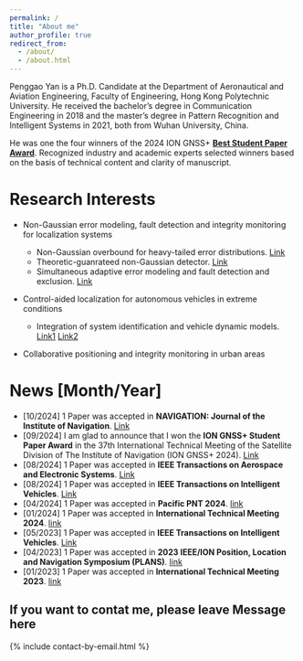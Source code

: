 ```yaml
---
permalink: /
title: "About me"
author_profile: true
redirect_from: 
  - /about/
  - /about.html
---
```


Penggao Yan is a Ph.D. Candidate at the Department of Aeronautical and Aviation Engineering, Faculty of Engineering, Hong Kong Polytechnic University. He received the bachelor’s degree in Communication Engineering in 2018 and the master’s degree in Pattern Recognition and Intelligent Systems in 2021, both from Wuhan University, China. 

He was one the four winners of the 2024 ION GNSS+ [**Best Student Paper Award**](https://jasonyanxx.github.io/portfolio/2024-09-20-portfolio). Recognized industry and academic experts selected winners based on the basis of technical content and clarity of manuscript.


Research Interests
======

- Non-Gaussian error modeling, fault detection and integrity monitoring for localization systems
  - Non-Gaussian overbound for heavy-tailed error distributions. [Link](https://jasonyanxx.github.io/publication/2024-08-26-PGO)
  - Theoretic-guanrateed non-Gaussian detector. [Link](https://jasonyanxx.github.io/publication/2024-09-16-GNSS-2024)
  - Simultaneous adaptive error modeling and fault detection and exclusion. [Link](https://jasonyanxx.github.io/publication/2024-08-26-Adaptive-GMM-FDE)


- Control-aided localization for autonomous vehicles in extreme conditions
  - Integration of system identification and vehicle dynamic models. [Link1](https://jasonyanxx.github.io/publication/2023-05-08-SI) [Link2](https://jasonyanxx.github.io/publication/2023-04-24-PLANS-2023)


- Collaborative positioning and integrity monitoring in urban areas



News [Month/Year]
======
- [10/2024] 1 Paper was accepted in **NAVIGATION: Journal of the Institute of Navigation**. [Link](https://jasonyanxx.github.io/publication/2024-10-18-FDE-GMM)
- [09/2024] I am glad to announce that I won the **ION GNSS+ Student Paper Award** in the 37th International Technical Meeting of the Satellite Division of The Institute of Navigation (ION GNSS+ 2024). [Link](https://jasonyanxx.github.io/portfolio/2024-09-20-portfolio)
- [08/2024] 1 Paper was accepted in **IEEE Transactions on Aerospace and Electronic Systems**. [Link](https://jasonyanxx.github.io/publication/2024-10-18-FDE-GMM)
- [08/2024] 1 Paper was accepted in **IEEE Transactions on Intelligent Vehicles**. [Link](https://jasonyanxx.github.io/publication/2024-08-26-Adaptive-GMM-FDE)
- [04/2024] 1 Paper was accepted in **Pacific PNT 2024**. [link](https://jasonyanxx.github.io/publication/2024-04-26-PNT-2024)
- [01/2024] 1 Paper was accepted in **International Technical Meeting 2024**. [link](https://jasonyanxx.github.io/publication/2024-01-22-ITM-2024)
- [05/2023] 1 Paper was accepted in **IEEE Transactions on Intelligent Vehicles**. [Link](https://jasonyanxx.github.io/publication/2023-05-08-SI)
- [04/2023] 1 Paper was accepted in **2023 IEEE/ION Position, Location and Navigation Symposium (PLANS)**. [link](https://jasonyanxx.github.io/publication/2023-04-24-PLANS-2023)
- [01/2023] 1 Paper was accepted in **International Technical Meeting 2023**. [link](https://jasonyanxx.github.io/publication/2023-01-23-ITM-2023)



If you want to contat me, please leave Message here
-----

{% include contact-by-email.html %}



<script type='text/javascript' id='clustrmaps' src='//cdn.clustrmaps.com/map_v2.js?cl=ffffff&w=500&t=tt&d=f1GI2dD0dhAb8ATmeK-RQ7f25vrqMflwGj-aU6XMQv0'></script>
